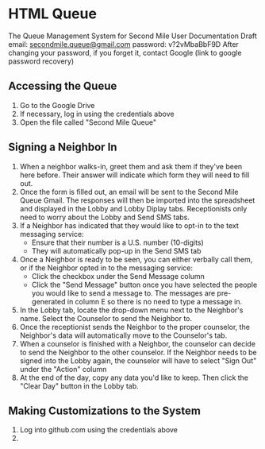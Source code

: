 # HTML Queue
The Queue Management System for Second Mile
User Documentation Draft
email: secondmile.queue@gmail.com
password: v?2vMbaBbF9D
After changing your password, if you forget it, contact Google (link to google password recovery)

## Accessing the Queue
1. Go to the Google Drive
2. If necessary, log in using the credentials above
3. Open the file called "Second Mile Queue"

## Signing a Neighbor In
1. When a neighbor walks-in, greet them and ask them if they've been here before.
	Their answer will indicate which form they will need to fill out.
2. Once the form is filled out, an email will be sent to the Second Mile Queue Gmail. 
	The responses will then be imported into the spreadsheet and displayed in the Lobby
	and Lobby Diplay tabs. Receptionists only need to worry about the Lobby and Send SMS tabs.
3. If a Neighbor has indicated that they would like to opt-in to the text messaging service:
	- Ensure that their number is a U.S. number (10-digits)
	- They will automatically pop-up in the Send SMS tab
4. Once a Neighbor is ready to be seen, you can either verbally call them, or if the Neighbor opted in
	to the messaging service:
	- Click the checkbox under the Send Message column
	- Click the "Send Message" button once you have selected the people you would like
	to send a message to. The messages are pre-generated in column E so there is no need to
	type a message in.
5. In the Lobby tab, locate the drop-down menu next to the Neighbor's name. Select the Counselor
	to send the Neighbor to.
6. Once the receptionist sends the Neighbor to the proper counselor, the Neighbor's data will
	automatically move to the Counselor's tab.
7. When a counselor is finished with a Neighbor, the counselor can decide to send the Neighbor
	to the other counselor. If the Neighbor needs to be signed into the Lobby again,
	the counselor will have to select "Sign Out" under the "Action" column
8. At the end of the day, copy any data you'd like to keep. Then click the "Clear Day" button in the 
	Lobby tab.

## Making Customizations to the System
1. Log into github.com using the credentials above
2. 

